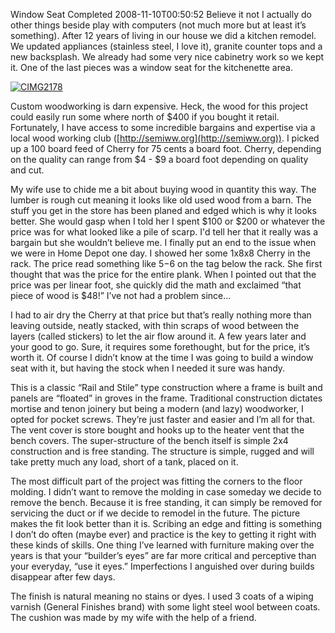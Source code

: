 Window Seat Completed
2008-11-10T00:50:52
Believe it not I actually do other things beside play with computers (not much more but at least it’s something). After 12 years of living in our house we did a kitchen remodel. We updated appliances (stainless steel, I love it), granite counter tops and a new backsplash. We already had some very nice cabinetry work so we kept it. One of the last pieces was a window seat for the kitchenette area.

[![CIMG2178](/cdn/images/blog/WindowSeatCompleted_A2A8/CIMG2178_thumb.jpg)](/cdn/images/blog/WindowSeatCompleted_A2A8/CIMG2178.jpg)

Custom woodworking is darn expensive. Heck, the wood for this project could easily run some where north of $400 if you bought it retail. Fortunately, I have access to some incredible bargains and expertise via a local wood working club ([http://semiww.org](http://semiww.org)). I picked up a 100 board feed of Cherry for 75 cents a board foot. Cherry, depending on the quality can range from $4 - $9 a board foot depending on quality and cut.

My wife use to chide me a bit about buying wood in quantity this way. The lumber is rough cut meaning it looks like old used wood from a barn. The stuff you get in the store has been planed and edged which is why it looks better. She would gasp when I told her I spent $100 or $200 or whatever the price was for what looked like a pile of scarp. I'd tell her that it really was a bargain but she wouldn’t believe me. I finally put an end to the issue when we were in Home Depot one day. I showed her some 1x8x8 Cherry in the rack. The price read something like $5-$6 on the tag below the rack. She first thought that was the price for the entire plank. When I pointed out that the price was per linear foot, she quickly did the math and exclaimed “that piece of wood is $48!” I’ve not had a problem since… 

I had to air dry the Cherry at that price but that’s really nothing more than leaving outside, neatly stacked, with thin scraps of wood between the layers (called stickers) to let the air flow around it. A few years later and your good to go. Sure, it requires some forethought, but for the price, it’s worth it. Of course I didn’t know at the time I was going to build a window seat with it, but having the stock when I needed it sure was handy.

This is a classic “Rail and Stile” type construction where a frame is built and panels are “floated” in groves in the frame. Traditional construction dictates mortise and tenon joinery but being a modern (and lazy) woodworker, I opted for pocket screws. They’re just faster and easier and I’m all for that. The vent cover is store bought and hooks up to the heater vent that the bench covers. The super-structure of the bench itself is simple 2x4 construction and is free standing. The structure is simple, rugged and will take pretty much any load, short of a tank, placed on it.

The most difficult part of the project was fitting the corners to the floor molding. I didn’t want to remove the molding in case someday we decide to remove the bench. Because it is free standing, it can simply be removed for servicing the duct or if we decide to remodel in the future. The picture makes the fit look better than it is. Scribing an edge and fitting is something I don’t do often (maybe ever) and practice is the key to getting it right with these kinds of skills. One thing I’ve learned with furniture making over the years is that your “builder’s eyes” are far more critical and perceptive than your everyday, “use it eyes.” Imperfections I anguished over during builds disappear after few days.

The finish is natural meaning no stains or dyes. I used 3 coats of a wiping varnish (General Finishes brand) with some light steel wool between coats. The cushion was made by my wife with the help of a friend.
